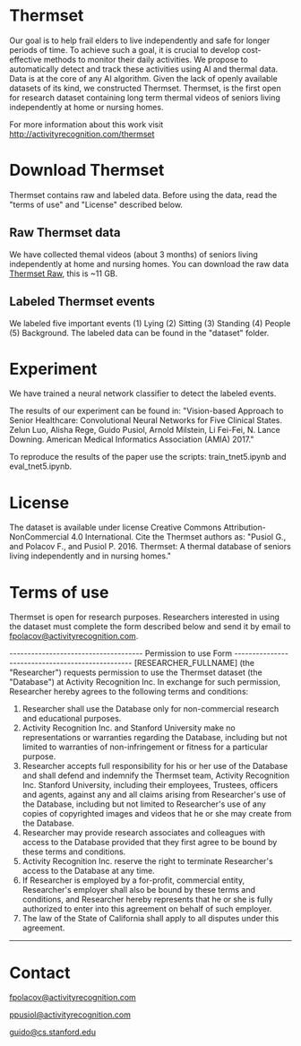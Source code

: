 # Thermset
Our goal is to help frail elders to live independently and safe for longer periods of time. To achieve such a goal, it is crucial to develop cost-effective methods to monitor their daily activities. We propose to automatically detect and track these activities using AI and thermal data. Data is at the core of any AI algorithm. Given the lack of openly available datasets of its kind, we constructed Thermset. Thermset, is the first open for research dataset containing long term thermal videos of seniors living independently at home or nursing homes. 

For more information about this work visit http://activityrecognition.com/thermset

# Download Thermset
Thermset contains raw and labeled data. Before using the data, read the "terms of use" and "License" described below.

## Raw Thermset data
We have collected themal videos (about 3 months) of seniors living independently at home and nursing homes. You can download the raw data [Thermset Raw](https://s3-us-west-2.amazonaws.com/thermset/thermset_v1.1.tar), this is ~11 GB. 
 
## Labeled Thermset events
We labeled five important events (1) Lying (2) Sitting (3) Standing (4) People (5) Background. The labeled data can be found in the "dataset" folder.

# Experiment 
We have trained a neural network classifier to detect the labeled events. 

The results of our experiment can be found in: "Vision-based Approach to Senior Healthcare: Convolutional Neural Networks for Five Clinical States. Zelun Luo, Alisha Rege, Guido Pusiol, Arnold Milstein, Li Fei-Fei, N. Lance Downing. American Medical Informatics Association (AMIA) 2017."

To reproduce the results of the paper use the scripts: train_tnet5.ipynb and eval_tnet5.ipynb. 

# License
The dataset is available under license Creative Commons Attribution-NonCommercial 4.0 International. 
Cite the Thermset authors as:
"Pusiol G., and Polacov F., and Pusiol P.  2016. Thermset: A thermal database of seniors living independently and in nursing homes."

# Terms of use
Thermset is open for research purposes. Researchers interested in using the dataset must complete the form described below and send it by email to fpolacov@activityrecognition.com. 

------------------------------------- Permission to use Form ------------------------------------------------- 
[RESEARCHER_FULLNAME] (the "Researcher") requests permission to use the Thermset dataset (the "Database") at Activity Recognition Inc. In exchange for such permission, Researcher hereby agrees to the following terms and conditions:
1.	Researcher shall use the Database only for non-commercial research and educational purposes.
2.	Activity Recognition Inc. and Stanford University make no representations or warranties regarding the Database, including but not limited to warranties of non-infringement or fitness for a particular purpose.
3.	Researcher accepts full responsibility for his or her use of the Database and shall defend and indemnify the Thermset team, Activity Recognition Inc. Stanford University, including their employees, Trustees, officers and agents, against any and all claims arising from Researcher's use of the Database, including but not limited to Researcher's use of any copies of copyrighted images and videos that he or she may create from the Database.
4.	Researcher may provide research associates and colleagues with access to the Database provided that they first agree to be bound by these terms and conditions.
5.	Activity Recognition Inc. reserve the right to terminate Researcher's access to the Database at any time.
6.	If Researcher is employed by a for-profit, commercial entity, Researcher's employer shall also be bound by these terms and conditions, and Researcher hereby represents that he or she is fully authorized to enter into this agreement on behalf of such employer.
7.	The law of the State of California shall apply to all disputes under this agreement.
---------------------------------------------------------------------------------------------------------------

# Contact 
fpolacov@activityrecognition.com

ppusiol@activityrecognition.com

guido@cs.stanford.edu
